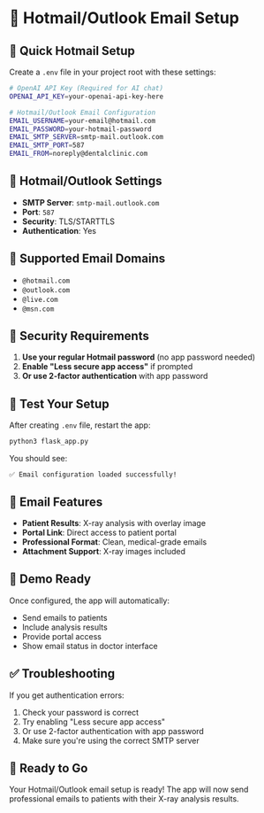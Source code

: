 # 📧 Hotmail/Outlook Email Setup

## 🚀 **Quick Hotmail Setup**

Create a `.env` file in your project root with these settings:

```bash
# OpenAI API Key (Required for AI chat)
OPENAI_API_KEY=your-openai-api-key-here

# Hotmail/Outlook Email Configuration
EMAIL_USERNAME=your-email@hotmail.com
EMAIL_PASSWORD=your-hotmail-password
EMAIL_SMTP_SERVER=smtp-mail.outlook.com
EMAIL_SMTP_PORT=587
EMAIL_FROM=noreply@dentalclinic.com
```

## 🔧 **Hotmail/Outlook Settings**

- **SMTP Server**: `smtp-mail.outlook.com`
- **Port**: `587`
- **Security**: TLS/STARTTLS
- **Authentication**: Yes

## 📧 **Supported Email Domains**

- `@hotmail.com`
- `@outlook.com`
- `@live.com`
- `@msn.com`

## 🔐 **Security Requirements**

1. **Use your regular Hotmail password** (no app password needed)
2. **Enable "Less secure app access"** if prompted
3. **Or use 2-factor authentication** with app password

## 🎯 **Test Your Setup**

After creating `.env` file, restart the app:
```bash
python3 flask_app.py
```

You should see:
```
✅ Email configuration loaded successfully!
```

## 📧 **Email Features**

- **Patient Results**: X-ray analysis with overlay image
- **Portal Link**: Direct access to patient portal
- **Professional Format**: Clean, medical-grade emails
- **Attachment Support**: X-ray images included

## 🚀 **Demo Ready**

Once configured, the app will automatically:
- Send emails to patients
- Include analysis results
- Provide portal access
- Show email status in doctor interface

## ✅ **Troubleshooting**

If you get authentication errors:
1. Check your password is correct
2. Try enabling "Less secure app access"
3. Or use 2-factor authentication with app password
4. Make sure you're using the correct SMTP server

## 🎯 **Ready to Go**

Your Hotmail/Outlook email setup is ready! The app will now send professional emails to patients with their X-ray analysis results.
